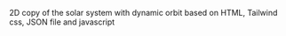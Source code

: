 2D copy of the solar system with dynamic orbit based on HTML, Tailwind css, JSON file and javascript
